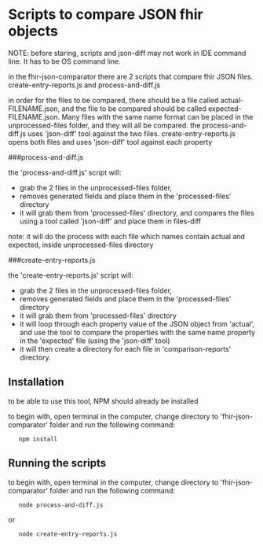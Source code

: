 # Scripts to compare JSON fhir objects

NOTE: before staring, scripts and json-diff may not work in IDE command line. It has to be OS command line.

in the fhir-json-comparator there are 2 scripts that compare fhir JSON files.
create-entry-reports.js and process-and-diff.js

in order for the files to be compared, there should be a file called actual-FILENAME.json,
and the file to be compared should be called expected-FILENAME.json. 
Many files with the same name format can be placed in the unprocessed-files folder, and they will all be compared.
the process-and-diff.js uses 'json-diff' tool against the two files. create-entry-reports.js opens both files and uses 
'json-diff' tool against each property


###process-and-diff.js

the 'process-and-diff.js' script will:
- grab the 2 files in the unprocessed-files folder,
- removes generated fields and place them in the 'processed-files' directory
- it will grab them from 'processed-files' directory, and compares the files using a tool called 'json-diff' and place 
them in files-diff


note: it will do the process with each file which names contain actual and expected, inside unprocessed-files directory

###create-entry-reports.js

the 'create-entry-reports.js' script will:
- grab the 2 files in the unprocessed-files folder,
- removes generated fields and place them in the 'processed-files' directory
- it will grab them from 'processed-files' directory
- it will loop through each property value of the JSON object from 'actual', and use the tool to compare the 
properties with the same name property in the 'expected' file (using the 'json-diff' tool) 
- it will then create a directory for each file in 'comparison-reports' directory.

## Installation
to be able to use this tool, NPM should already be installed 

to begin with, open terminal in the computer, change directory to 'fhir-json-comparator' folder and run the following 
command:

```
   npm install
```

## Running the scripts

to begin with, open terminal in the computer, change directory to 'fhir-json-comparator' folder and run the following 
command:

```
   node process-and-diff.js
```
or
```
   node create-entry-reports.js
```